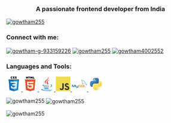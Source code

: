 <h3 align="center">A passionate frontend developer from India</h3>

<p align="left"> <a href="https://github.com/ryo-ma/github-profile-trophy"><img src="https://github-profile-trophy.vercel.app/?username=gowtham255" alt="gowtham255" /></a> </p>

<h3 align="left">Connect with me:</h3>
<p align="left">
<a href="https://linkedin.com/in/gowtham-g-933159226" target="blank"><img align="center" src="https://raw.githubusercontent.com/rahuldkjain/github-profile-readme-generator/master/src/images/icons/Social/linked-in-alt.svg" alt="gowtham-g-933159226" height="30" width="40" /></a>
<a href="https://www.codechef.com/users/gowtham255" target="blank"><img align="center" src="https://cdn.jsdelivr.net/npm/simple-icons@3.1.0/icons/codechef.svg" alt="gowtham255" height="30" width="40" /></a>
<a href="https://www.hackerrank.com/gowtham4002552" target="blank"><img align="center" src="https://raw.githubusercontent.com/rahuldkjain/github-profile-readme-generator/master/src/images/icons/Social/hackerrank.svg" alt="gowtham4002552" height="30" width="40" /></a>
</p>

<h3 align="left">Languages and Tools:</h3>
<p align="left"> <a href="https://www.w3schools.com/css/" target="_blank" rel="noreferrer"> <img src="https://raw.githubusercontent.com/devicons/devicon/master/icons/css3/css3-original-wordmark.svg" alt="css3" width="40" height="40"/> </a> <a href="https://www.w3.org/html/" target="_blank" rel="noreferrer"> <img src="https://raw.githubusercontent.com/devicons/devicon/master/icons/html5/html5-original-wordmark.svg" alt="html5" width="40" height="40"/> </a> <a href="https://www.java.com" target="_blank" rel="noreferrer"> <img src="https://raw.githubusercontent.com/devicons/devicon/master/icons/java/java-original.svg" alt="java" width="40" height="40"/> </a> <a href="https://developer.mozilla.org/en-US/docs/Web/JavaScript" target="_blank" rel="noreferrer"> <img src="https://raw.githubusercontent.com/devicons/devicon/master/icons/javascript/javascript-original.svg" alt="javascript" width="40" height="40"/> </a> <a href="https://www.mysql.com/" target="_blank" rel="noreferrer"> <img src="https://raw.githubusercontent.com/devicons/devicon/master/icons/mysql/mysql-original-wordmark.svg" alt="mysql" width="40" height="40"/> </a> <a href="https://www.python.org" target="_blank" rel="noreferrer"> <img src="https://raw.githubusercontent.com/devicons/devicon/master/icons/python/python-original.svg" alt="python" width="40" height="40"/> </a> </p>

<p><img align="left" src="https://github-readme-stats.vercel.app/api/top-langs?username=gowtham255&show_icons=true&locale=en&layout=compact" alt="gowtham255" /></p>

<p>&nbsp;<img align="center" src="https://github-readme-stats.vercel.app/api?username=gowtham255&show_icons=true&locale=en" alt="gowtham255" /></p>

<p><img align="center" src="https://github-readme-streak-stats.herokuapp.com/?user=gowtham255&" alt="gowtham255" /></p>

